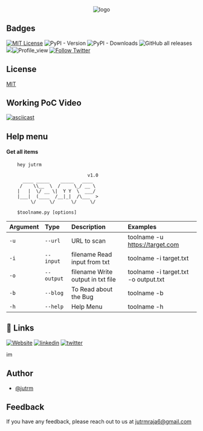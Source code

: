 
<div align="center">
  <img src="https://blogs.cappriciosec.com/uploaders/CVE-2021-24917-tool.png" alt="logo">
</div>


## Badges



[![MIT License](https://img.shields.io/badge/License-MIT-green.svg)](https://choosealicense.com/licenses/mit/)
![PyPI - Version](https://img.shields.io/pypi/v/CVE-2021-24917)
![PyPI - Downloads](https://img.shields.io/pypi/dm/CVE-2021-24917)
![GitHub all releases](https://img.shields.io/github/downloads/Cappricio-Securities/CVE-2021-24917/total)
<a href="https://github.com/Cappricio-Securities/"><img src="https://img.shields.io/github/release/Cappricio-Securities/CVE-2021-24917"></a>![Profile_view](https://komarev.com/ghpvc/?username=Cappricio-Securities&label=Profile%20views&color=0e75b6&style=flat)
[![Follow Twitter](https://img.shields.io/twitter/follow/cappricio_sec?style=social)](https://twitter.com/cappricio_sec)
<p align="center">

<p align="center">


## License

[MIT](https://choosealicense.com/licenses/mit/)

## Working PoC Video

[![asciicast](https://blogs.cappriciosec.com/uploaders/Screenshot%202024-05-29%20at%208.35.14%20AM.png)]( https://asciinema.org/a/CDJY3rZuxnEfKcarENiXfO42Z)




## Help menu

#### Get all items

```"""
    hey jutrm

                              v1.0
      ____ _____    _____   ____  
     /    \\__  \  /     \_/ __ \ 
    |   |  \/ __ \|  Y Y  \  ___/ 
    |___|  (____  /__|_|  /\___  >
         \/     \/      \/     \/ 

    $toolname.py [options]
```


| Argument | Type     | Description                | Examples |
| :-------- | :------- | :------------------------- | :------------------------- |
| `-u` | `--url` | URL to scan | toolname -u https://target.com |
| `-i` | `--input` | filename Read input from txt  | toolname -i target.txt | 
| `-o` | `--output` | filename Write output in txt file | toolname -i target.txt -o output.txt |
| `-b` | `--blog` | To Read about the Bug | toolname -b |
| `-h` | `--help` | Help Menu | toolname -h |



## 🔗 Links
[![Website](https://img.shields.io/badge/my_portfolio-000?style=for-the-badge&logo=ko-fi&logoColor=white)](https://jutrm.com/)
[![linkedin](https://img.shields.io/badge/linkedin-0A66C2?style=for-the-badge&logo=linkedin&logoColor=white)](https://www.linkedin.com/in/thesing-raja-j)
[![twitter](https://img.shields.io/badge/twitter-1DA1F2?style=for-the-badge&logo=twitter&logoColor=white)](https://twitter.com/karthithehacker)


im
## Author

- [@jutrm](https://github.com/jutrm/)



## Feedback

If you have any feedback, please reach out to us at jutrmraja6@gmail.com